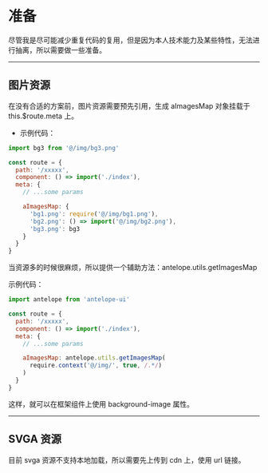 # 准备

尽管我是尽可能减少重复代码的复用，但是因为本人技术能力及某些特性，无法进行抽离，所以需要做一些准备。

---

## 图片资源

在没有合适的方案前，图片资源需要预先引用，生成 aImagesMap 对象挂载于 this.\$route.meta 上。

- 示例代码：

```js
import bg3 from '@/img/bg3.png'

const route = {
  path: '/xxxxx',
  component: () => import('./index'),
  meta: {
    // ...some params

    aImagesMap: {
      'bg1.png': require('@/img/bg1.png'),
      'bg2.png': () => import('@/img/bg2.png'),
      'bg3.png': bg3
    }
  }
}
```

当资源多的时候很麻烦，所以提供一个辅助方法：antelope.utils.getImagesMap

示例代码：

```js
import antelope from 'antelope-ui'

const route = {
  path: '/xxxxx',
  component: () => import('./index'),
  meta: {
    // ...some params

    aImagesMap: antelope.utils.getImagesMap(
      require.context('@/img/', true, /.*/)
    )
  }
}
```

这样，就可以在框架组件上使用 background-image 属性。

---

## SVGA 资源

目前 svga 资源不支持本地加载，所以需要先上传到 cdn 上，使用 url 链接。

